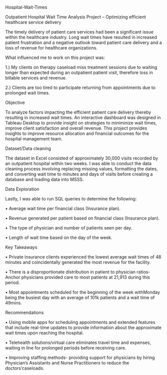  Hospital-Wait-Times

Outpatient Hospital Wait Time Analysis Project – Optimizing efficient healthcare service delivery

The timely delivery of patient care services had been a significant issue within the healthcare industry. Long wait times have resulted in increased patient frustration and a negative outlook toward patient care delivery and a loss of revenue for healthcare organizations.

What influenced me to work on this project was:

1.)	My clients on therapy caseload miss treatment sessions due to waiting longer than expected during an outpatient patient visit, therefore loss in billable services and revenue. 

2.)	Clients are too tired to participate returning from appointments due to prolonged wait times.


Objective

To analyze factors impacting the  efficient patient care delivery thereby resulting in increased wait times. An interactive  dashboard was designed in Tableau Desktop to provide insight on strategies to miniminize wait times, improve client satisfaction and overall revenue.  This project provides insights to improve resource allocation and financial outcomes for the hospital management team.

Dataset/Data cleaning

The dataset in Excel consisted of approximately 30,000 visits recorded by an outpatient hospital within two weeks. I was able to conduct the data cleaning process involving replacing missing values, formatting the dates, and converting wait time to minutes and days of visits before creating a database and loading data into MSSS.

Data Exploration

Lastly, I was able to run SQL queries to determine the following:

•	Average wait time per financial class (Insurance plan).

•	Revenue generated per patient based on financial class (Insurance plan).

•	The type of physician and number of patients seen per day.

•	Length of wait time based on the day of the week.

Key Takeaways

•	Private insurance clients experienced the lowest average wait times of 48 minutes and coincidentally generated the most revenue for the facility.
  
•	There is a disproportionate distribution in patient to physician ratios-Anchor physicians provided care to most patients at 21,913 during this period.
  
•	Most appointments scheduled for the beginning of the week withMonday being the busiest day with an average of 101k patients and a wait time of 49mins.

Recommendations

•	Using mobile apps for scheduling appointments and extended features that include real-time updates to provide information about the approximate wait times upon     reaching the hospital.
 
•	Telehealth solutions/virtual care eliminates travel time and expenses, waiting in line for prolonged periods before receiving care.
 
•	Improving staffing methods- providing support for physicians by hiring Physician’s Assistants and Nurse Practitioners to reduce the doctors’caseloads.








